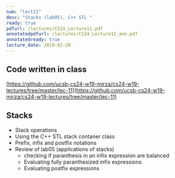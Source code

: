 ```yaml
---
num: "lect11"
desc: "Stacks (lab05), C++ STL "
ready: true
pdfurl: /lectures/CS24_Lecture11.pdf
annotatedpdfurl: /lectures/CS24_Lecture11_ann.pdf
annotatedready: true
lecture_date: 2019-02-20
---
```


## Code written in class
[https://github.com/ucsb-cs24-w19-mirza/cs24-w19-lectures/tree/master/lec-11](https://github.com/ucsb-cs24-w19-mirza/cs24-w19-lectures/tree/master/lec-11)



## Stacks
* Stack operations
* Using the C++ STL stack contaner class
* Prefix, infix and postfix notations
* Review of lab05 (applications of stacks)
	* checking if paranthesis in an infix expression are balanced
	* Evaluating fully paranthesized infix expressions
	* Evaluating postfix expressions



